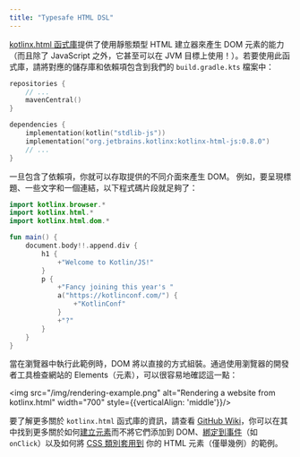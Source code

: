 ```yaml
---
title: "Typesafe HTML DSL"
---
```

[kotlinx.html 函式庫](https://www.github.com/kotlin/kotlinx.html)提供了使用靜態類型 HTML 建立器來產生 DOM 元素的能力（而且除了 JavaScript 之外，它甚至可以在 JVM 目標上使用！）。若要使用此函式庫，請將對應的儲存庫和依賴項包含到我們的 `build.gradle.kts` 檔案中：

```kotlin
repositories {
    // ...
    mavenCentral()
}

dependencies {
    implementation(kotlin("stdlib-js"))
    implementation("org.jetbrains.kotlinx:kotlinx-html-js:0.8.0")
    // ...
}
```

一旦包含了依賴項，你就可以存取提供的不同介面來產生 DOM。
例如，要呈現標題、一些文字和一個連結，以下程式碼片段就足夠了：

```kotlin
import kotlinx.browser.*
import kotlinx.html.*
import kotlinx.html.dom.*

fun main() {
    document.body!!.append.div {
        h1 {
            +"Welcome to Kotlin/JS!"
        }
        p {
            +"Fancy joining this year's "
            a("https://kotlinconf.com/") {
                +"KotlinConf"
            }
            +"?"
        }
    }
}
```

當在瀏覽器中執行此範例時，DOM 將以直接的方式組裝。通過使用瀏覽器的開發者工具檢查網站的 Elements（元素），可以很容易地確認這一點：

<img src="/img/rendering-example.png" alt="Rendering a website from kotlinx.html" width="700" style={{verticalAlign: 'middle'}}/>

要了解更多關於 `kotlinx.html` 函式庫的資訊，請查看 [GitHub Wiki](https://github.com/Kotlin/kotlinx.html/wiki/Getting-started)，你可以在其中找到更多關於如何[建立元素](https://github.com/Kotlin/kotlinx.html/wiki/DOM-trees)而不將它們添加到 DOM、[綁定到事件](https://github.com/Kotlin/kotlinx.html/wiki/Events)（如 `onClick`）以及如何將 [CSS 類別套用到](https://github.com/Kotlin/kotlinx.html/wiki/Elements-CSS-classes) 你的 HTML 元素（僅舉幾例）的範例。